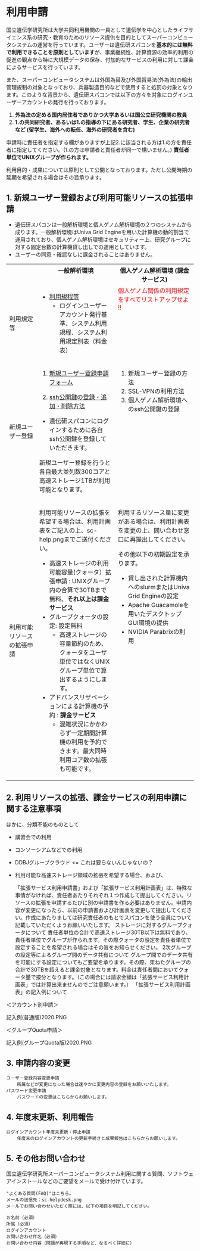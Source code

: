 # 利用申請

 

国立遺伝学研究所は大学共同利用機関の一員として遺伝学を中心としたライフサイエンス系の研究・教育のためのリソース提供を目的としてスーパーコンピュータシステムの運営を行っています。ユーザーは遺伝研スパコンを**基本的には無料で利用できることを原則としています**が、事業継続性、計算資源の効率的利用の促進の観点から特に大規模データの保存、付加的なサービスの利用に対して課金によるサービスを行っています。

また、スーパーコンピュータシステムは外国為替及び外国貿易法(外為法)の輸出管理規制の対象となっており、兵器製造目的などで使用すると処罰の対象となります。このような背景から、遺伝研スパコンでは以下の方々を対象にログインユーザーアカウントの発行を行っております。


1. **外為法の定める国内居住者でありかつ大学あるいは国公立研究機関の教員**
2. **1.の共同研究者、あるいは1.の指導の下にある研究者、学生、企業の研究者など (留学生、海外への転任、海外の研究者を含む)**


申請時に責任者を指定する欄がありますが上記2.に該当される方は1.の方を責任者に指定してください。(1.の方は申請者と責任者が同一で構いません。) **責任者単位でUNIXグループが作られます。**


利用目的・成果については原則として公開となっております。ただし公開時期の延期を希望される場合はその旨承ります。

 
## 1. 新規ユーザー登録および利用可能リソースの拡張申請

- 遺伝研スパコンは一般解析環境と個人ゲノム解析環境の２つのシステムから成ります。一般解析環境はUniva Grid Engineを用いた計算機の動的割当で運用されており、個人ゲノム解析環境はセキュリティー上、研究グループに対する固定台数の計算機貸し出しでの運用としています。
- ユーザーの同意・確認なしに課金されることはありません。

<table>

<tr valign="top">
<th></th>
<th width="42%">一般解析環境</th>
<th width="42%">個人ゲノム解析環境 (課金サービス)</th>
</tr>

<tr>
<td>利用規定等</td>
<td valign="top">

- [利用規程等](application/use_policy.md)
  - ログインユーザーアカウント発行基準、システム利用規程、システム利用規定別表（料金表）


</td>

<td valign="top">

<span style="color: red;">
個人ゲノム関係の利用規定をすべてリストアップせよ !!
</span>

</td>

</tr>


<tr>
<td>新規ユーザー登録</td>
<td valign="top">

1. [新規ユーザー登録申請フォーム](https://sc2.ddbj.nig.ac.jp/index.php/ja-new-application)

2. [ssh公開鍵の登録・追加・削除方法](application/ssh_public_keys.md)
  - 遺伝研スパコンにログインするために各自ssh公開鍵を登録していただきます。


新規ユーザー登録を行うと各自最大並列数300コアと高速ストレージ1TBが利用可能となります。
</td>
<td valign="top">

1. 新規ユーザー登録の方法
2. SSL-VPNの利用方法
3. 個人ゲノム解析環境へのssh公開鍵の登録


</td>
</tr>

<tr>
<td>利用可能リソースの拡張申請</td>
<td valign="top">

利用可能リソースの拡張を希望する場合は、利用計画表をご記入の上、sc-help.pngまでご送付ください。

- 高速ストレージの利用可能容量(クォータ）拡張申請 : UNIXグループ内の合算で30TBまで無料、**それ以上は課金サービス**
- グループクォータの設定: 設定無料
  - 高速ストレージの容量節約のため、クォータをユーザ単位ではなくUNIXグループ単位で算出するようにします。
- アドバンスリザベーションによる計算機の予約 : **課金サービス**
  - 混雑状況にかかわらず一定期間計算機の利用を予約できます。最大同時利用コア数の拡張も可能です。

</td>
<td valign="top">

利用するリソース量に変更がある場合は、利用計画表を変更の上、問い合わせ窓口に再提出してください。

その他以下の初期設定を承ります。

- 貸し出された計算機内へのslurmまたはUniva Grid Engineの設定
- Apache Guacamoleを用いたデスクトップGUI環境の提供
- NVIDIA Parabrixの利用

</td>
</tr>


</table>



## 2. 利用リソースの拡張、課金サービスの利用申請に関する注意事項

ほかに、分類不能のものとして
- 講習会での利用
- コンソーシアムなどでの利用
- DDBJグループクラウド <= これは要らないんじゃないの？



- 利用可能な高速ストレージ領域の拡張を希望する場合、および、



    「拡張サービス利用申請書」および「拡張サービス利用計画表」は、特殊な事情がなければ、責任者あたりそれぞれ１つ作成して提出してください。リソースの拡張を申請するたびに別の申請書を作る必要はありません。申請内容が変更になったら、以前の申請書および計画表を変更して提出してください。作成にあたりましては研究責任者のもとでスパコンを使う全員について記載していただくようお願いいたします。
    ストレージに対するグループクォータについて
        責任者単位の合計で高速ストレージ30TB以下は無料であり、 責任者単位でグループが作られます。その際クォータの設定を責任者単位で設定することを希望される場合はその旨をお知らせください。
    2次グループの設定等によるグループ間のデータ共有について
        グループ間でのデータ共有を可能にする設定についてもご要望を承ります。その際、束ねたグループの合計で30TBを超えると課金対象となります。料金は責任者間においてクォータ量で按分となります。（この場合には請求金額は「拡張サービス利用計画表」では計算出来ませんのでご注意願います。）
    「拡張サービス利用計画表」の記入例について

＜アカウント別申請＞

記入例(普通版)2020.PNG

 

＜グループQuota申請＞

 記入例(グループQuota版)2020.PNG

 
## 3. 申請内容の変更

    ユーザー登録内容変更申請
        所属などが変更になった場合は速やかに変更内容の登録をお願いいたします。
    パスワード変更申請
        パスワードの変更はこちらからお願いします。

 
## 4. 年度末更新、利用報告

    ログインアカウント年度末更新・停止申請 
        年度末のログインアカウントの更新手続きと成果報告はこちらからお願いします。

 
## 5. その他お問い合わせ

国立遺伝学研究所スーパーコンピュータシステム利用に関する質問、ソフトウェアインストールなどのご要望をメールで受け付けています。

    "よくある質問(FAQ)"はこちら。
    メールの送信先：sc-helpdesk.png
    メールでお問い合わせいただく際には、以下の項目を明記してください。

    お名前（必須）
    所属（必須）
    ログインアカウント
    お問い合わせ件名（必須）
    お問い合わせ内容（問題が再現する手順など、なるべく詳細に）

 
